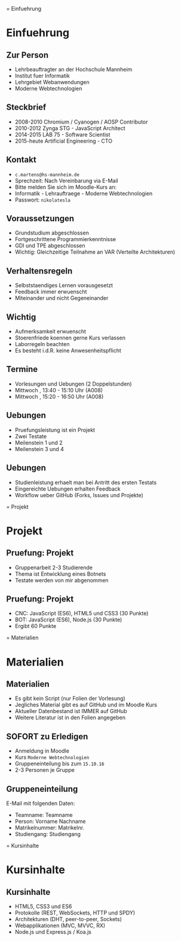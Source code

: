 
= Einfuehrung

# Einfuehrung

## Zur Person

- Lehrbeauftragter an der Hochschule Mannheim
- Institut fuer Informatik
- Lehrgebiet Webanwendungen
- Moderne Webtechnologien

## Steckbrief

- 2008-2010  Chromium / Cyanogen / AOSP Contributor
- 2010-2012  Zynga STG - JavaScript Architect
- 2014-2015  LAB 75 - Software Scientist
- 2015-heute Artificial Engineering - CTO

## Kontakt

- `c.martens@hs-mannheim.de`
- Sprechzeit: Nach Vereinbarung via E-Mail
- Bitte melden Sie sich im Moodle-Kurs an:
- Informatik - Lehrauftraege - Moderne Webtechnologien
- Passwort: `nikolatesla`

## Voraussetzungen

- Grundstudium abgeschlossen
- Fortgeschrittene Programmierkenntnisse
- GDI und TPE abgeschlossen
- Wichtig: Gleichzeitige Teilnahme an VAR (Verteilte Architekturen)

## Verhaltensregeln

- Selbststaendiges Lernen vorausgesetzt
- Feedback immer erwuenscht
- Miteinander und nicht Gegeneinander

## Wichtig

- Aufmerksamkeit erwuenscht
- Stoerenfriede koennen gerne Kurs verlassen
- Laborregeln beachten
- Es besteht i.d.R. keine Anwesenheitspflicht

## Termine

- Vorlesungen und Uebungen (2 Doppelstunden)
- Mittwoch , 13:40 - 15:10 Uhr (A008)
- Mittwoch , 15:20 - 16:50 Uhr (A008)

## Uebungen

- Pruefungsleistung ist ein Projekt
- Zwei Testate
- Meilenstein 1 und 2
- Meilenstein 3 und 4

## Uebungen

- Studienleistung erhaelt man bei Antritt des ersten Testats
- Eingereichte Uebungen erhalten Feedback
- Workflow ueber GitHub (Forks, Issues und Projekte)



= Projekt

# Projekt

## Pruefung: Projekt

- Gruppenarbeit 2-3 Studierende
- Thema ist Entwicklung eines Botnets
- Testate werden von mir abgenommen

## Pruefung: Projekt

- CNC: JavaScript (ES6), HTML5 und CSS3 (30 Punkte)
- BOT: JavaScript (ES6), Node.js (30 Punkte)
- Ergibt 60 Punkte



= Materialien

# Materialien

## Materialien

- Es gibt kein Script (nur Folien der Vorlesung)
- Jegliches Material gibt es auf GitHub und im Moodle Kurs
- Aktueller Datenbestand ist IMMER auf GitHub
- Weitere Literatur ist in den Folien angegeben

## SOFORT zu Erledigen

- Anmeldung in Moodle
- Kurs `Moderne Webtechnologien`
- Gruppeneinteilung bis zum `15.10.16`
- 2-3 Personen je Gruppe

## Gruppeneinteilung

E-Mail mit folgenden Daten:

- Teamname: Teamname
- Person: Vorname Nachname
- Matrikelnummer: Matrikelnr.
- Studiengang: Studiengang



= Kursinhalte

# Kursinhalte

## Kursinhalte

- HTML5, CSS3 und ES6
- Protokolle (REST, WebSockets, HTTP und SPDY)
- Architekturen (DHT, peer-to-peer, Sockets)
- Webapplikationen (MVC, MVVC, RX)
- Node.js und Express.js / Koa.js

